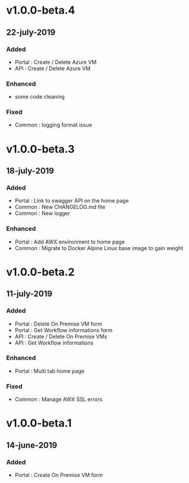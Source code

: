 # v1.0.0-beta.4
## 22-july-2019
### Added
- Portal : Create / Delete Azure VM
- API : Create / Delete Azure VM
### Enhanced
- some code cleaning
### Fixed
- Common : logging format issue


# v1.0.0-beta.3
## 18-july-2019
### Added
- Portal : Link to swagger API on the home page
- Common : New CHANGELOG.md file
- Common : New logger
### Enhanced
- Portal : Add AWX environment to home page
- Common : Migrate to Docker Alpine Linux base image to gain weight

# v1.0.0-beta.2
## 11-july-2019
### Added
- Portal : Delete On Premise VM form
- Portal : Get Workflow informations form
- API : Create / Delete On Premise VMs
- API : Get Workflow informations
### Enhanced
- Portal : Multi tab home page
### Fixed
- Common : Manage AWX SSL errors

# v1.0.0-beta.1
## 14-june-2019
### Added
- Portal : Create On Premise VM form











